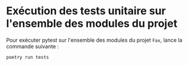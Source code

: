 # Exécution des tests unitaire sur l'ensemble des modules du projet

Pour exécuter pytest sur l'ensemble des modules du projet `Fax`, lance la commande suivante :

```shell
poetry run tests
```